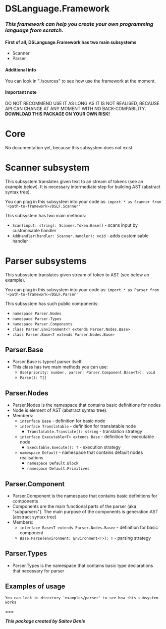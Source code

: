 # DSLanguage.Framework

<div>
  <h3>
    <em>
      This framework can help you create your own programming language from scratch.
    </em>
  </h3>
</div>
<div>
  <h4>First of all, DSLanguage.Framework has two main subsystems</h4>
  <ul> 
    <li>Scanner</li>
    <li>Parser</li>
  </ul>
</div>
<div>
  <h4>Additional info</h4>
  <p>You can look in "./sources" to see how use the framework at the moment.</p>
</div>
<div>
  <h4>Important note</h4> 
  <p>
    DO NOT RECOMMEND USE IT AS LONG AS IT IS NOT REALISED,
    BECAUSE API CAN CHANGE AT ANY MOMENT WITH NO BACK-COMPABILITY.
    <b>DOWNLOAD THIS PACKAGE ON YOUR OWN RISK!</b>
  </p>
</div>

# Core
  No documentation yet, because this subsystem does not exist

# Scanner subsystem
  This subsystem translates given text to an stream of tokens (see an example below).
  It is necessary intermediate step for building AST (abstract syntax tree).

  You can plug in this subsystem into your code as:
  `import * as Scanner from '<path-to-framework>/DSLF.Scanner'`

  This subsystem has two main methods:
  - `Scan(input: string): Scanner.Token.Base[]` - scans input by customisable handler
  - `AddHandler(handler: Scanner.Handler): void` - adds customisable handler


# Parser subsystems
  This subsystem translates given stream of token to AST (see below an example).
  
  You can plug in this subsystem into your code as:
  `import * as Parser from '<path-to-framework>/DSLF.Parser'`

  This subsystem has such public components:
  - `namespace Parser.Nodes`
  - `namespace Parser.Types`
  - `namespace Parser.Components`
  - `class Parser.Environment<T extends Parser.Nodes.Base>`
  - `class Parser.Base<T extends Parser.Nodes.Base>`

  ## Parser.Base
  - Parser.Base is typeof parser itself. 
  - This class has two main methods you can use:
    - `Use(priority: number, parser: Parser.Component.Base<T>): void`
    - `Parse(): T[]`

  ## Parser.Nodes 
  - Parser.Nodes is the namespace that contains basic definitions for nodes
  - Node is element of AST (abstract syntax tree).
  - Members:
    - `interface Base` - definition for basic node
    - `interface Translatable` - definition for translatable node
      - `Translatable.Translate(): string` - translation strategy
    - `interface Executable<T> extends Base` - definition for executable node
      - `Executable.Execute(): T` - execution strategy
    - `namespace Default` - namespace that contains default nodes realisations
      - `namespace Default.Block`
      - `namespace Default.Primitives`

  ## Parser.Component
  - Parser.Component is the namespace that contains basic definitions for components
  - Components are the main functional parts of the parser (aka "subparsers"). 
    The main purpose of the components is generation AST (abstract syntax tree)
  - Members:
    - `interface Base<T extends Parser.Nodes.Base>` - definition for basic component
    - `Base.Parse(environment: Environment<T>): T` - parsing strategy

  ## Parser.Types
  - Parser.Types is the namespace that contains basic type declarations that necessary for parser

  ## Examples of usage
    You can look in directory 'examples/parser' to see how this subsystem works

===

***This package created by Saitov Denis***